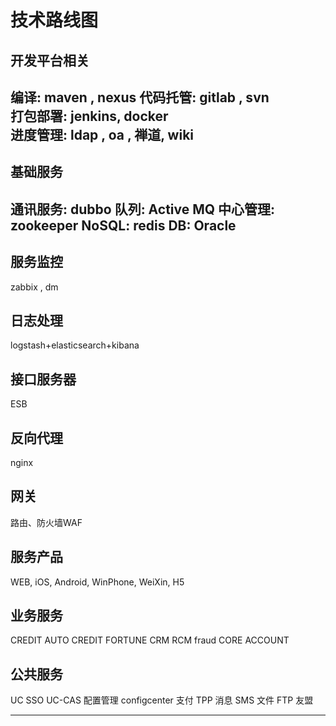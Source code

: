 # 技术路线图

开发平台相关
--------------------------------------------
编译: maven , nexus
代码托管: gitlab , svn                  
打包部署: jenkins, docker                 
进度管理: ldap , oa , 禅道, wiki          
--------------------------------------------

基础服务
--------------------------------------------
通讯服务: dubbo
队列: Active MQ
中心管理: zookeeper
NoSQL: redis
DB: Oracle
--------------------------------------------


服务监控
--------------------------------------------
zabbix , dm

日志处理
--------------------------------------------
logstash+elasticsearch+kibana

接口服务器
--------------------------------------------
ESB 

反向代理
--------------------------------------------
nginx

网关
--------------------------------------------
路由、防火墙WAF

服务产品
--------------------------------------------
WEB, iOS, Android, WinPhone, WeiXin, H5



业务服务
--------------------------------------------
CREDIT
AUTO CREDIT
FORTUNE
CRM
RCM
fraud
CORE ACCOUNT

公共服务
--------------------------------------------
UC
SSO UC-CAS
配置管理 configcenter
支付 TPP
消息 SMS
文件 FTP
友盟


--------------------------------------------














